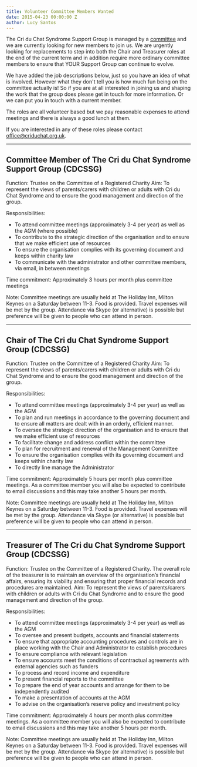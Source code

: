 ```yaml
---
title: Volunteer Committee Members Wanted
date: 2015-04-23 00:00:00 Z
author: Lucy Santos
---
```


The Cri du Chat Syndrome Support Group is managed by a [committee](/about/committee.html) and we are currently looking for new members to join us. We are urgently looking for replacements to step into both the Chair and Treasurer roles at the end of the current term and in addition require more ordinary committee members to ensure that YOUR Support Group can continue to evolve.
 
We have added the job descriptions below, just so you have an idea of what is involved. However what they don't tell you is how much fun being on the committee actually is! So if you are at all interested in joining us and shaping the work that the group does please get in touch for more information. Or we can put you in touch with a current member.
 
The roles are all volunteer based but we pay reasonable expenses to attend meetings and there is always a good lunch at them. 
 
If you are interested in any of these roles please contact [office@criduchat.org.uk](mailto:office@criduchat.org.uk).
  
----

## Committee Member of The Cri du Chat Syndrome Support Group (CDCSSG)

Function: Trustee on the Committee of a Registered Charity
Aim: To represent the views of parents/carers with children or adults with Cri du Chat Syndrome and to ensure the good management and direction of the group.
 
Responsibilities:
 
 * To attend committee meetings (approximately 3-4 per year) as well as the AGM (where possible)
 * To contribute to the strategic direction of the organisation and to ensure that we make efficient use of resources
 * To ensure the organisation complies with its governing document and keeps within charity law
 * To communicate with the administrator and other committee members, via email, in between meetings
 
Time commitment: Approximately 3 hours per month plus committee meetings
 
Note:
Committee meetings are usually held at The Holiday Inn, Milton Keynes on a Saturday between 11-3. Food is provided.
Travel expenses will be met by the group.
Attendance via Skype (or alternative) is possible but preference will be given to people who can attend in person.

----
 
## Chair of The Cri du Chat Syndrome Support Group (CDCSSG)
 
Function: Trustee on the Committee of a Registered Charity
Aim: To represent the views of parents/carers with children or adults with Cri du Chat Syndrome and to ensure the good management and direction of the group.
 
Responsibilities:
 
 * To attend committee meetings (approximately 3-4 per year) as well as the AGM
 * To plan and run meetings in accordance to the governing document and to ensure all matters are dealt with in an orderly, efficient manner.
 * To oversee the strategic direction of the organisation and to ensure that we make efficient use of resources
 * To facilitate change and address conflict within the committee
 * To plan for recruitment and renewal of the Management Committee
 * To ensure the organisation complies with its governing document and keeps within charity law
 * To directly line manage the Administrator
 
Time commitment: Approximately 5 hours per month plus committee meetings. As a committee member you will also be expected to contribute to email discussions and this may take another 5 hours per month.
 
Note:
Committee meetings are usually held at The Holiday Inn, Milton Keynes on a Saturday between 11-3. Food is provided.
Travel expenses will be met by the group.
Attendance via Skype (or alternative) is possible but preference will be given to people who can attend in person.

----
 
## Treasurer of The Cri du Chat Syndrome Support Group (CDCSSG)
 
Function: Trustee on the Committee of a Registered Charity. The overall role of the treasurer is to maintain an overview of the organisation’s financial affairs, ensuring its viability and ensuring that proper financial records and procedures are maintained.
Aim: To represent the views of parents/carers with children or adults with Cri du Chat Syndrome and to ensure the good management and direction of the group.
 
 
Responsibilities:
 
* To attend committee meetings (approximately 3-4 per year) as well as the AGM
* To oversee and present budgets, accounts and financial statements
* To ensure that appropriate accounting procedures and controls are in place working with the Chair and Administrator to establish procedures
* To ensure compliance with relevant legislation
* To ensure accounts meet the conditions of contractual agreements with external agencies such as funders
* To process and record income and expenditure
* To present financial reports to the committee
* To prepare the end of year accounts and arrange for them to be independently audited
* To make a presentation of accounts at the AGM
* To advise on the organisation’s reserve policy and investment policy
 
Time commitment: Approximately 4 hours per month plus committee meetings. As a committee member you will also be expected to contribute to email discussions and this may take another 5 hours per month.
 
 
Note:
Committee meetings are usually held at The Holiday Inn, Milton Keynes on a Saturday between 11-3. Food is provided.
Travel expenses will be met by the group.
Attendance via Skype (or alternative) is possible but preference will be given to people who can attend in person.